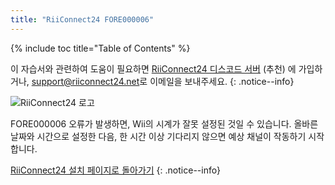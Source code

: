 ```yaml
---
title: "RiiConnect24 FORE000006"
---
```


{% include toc title="Table of Contents" %}

이 자습서와 관련하여 도움이 필요하면 [RiiConnect24 디스코드 서버](https://discord.gg/rc24) (추천) 에 가입하거나, [support@riiconnect24.net](mailto:support@riiconnect24.net)로 이메일을 보내주세요.
{: .notice--info}

![RiiConnect24 로고](/images/WiiRC24Logo.jpg)

FORE000006 오류가 발생하면, Wii의 시계가 잘못 설정된 것일 수 있습니다. 올바른 날짜와 시간으로 설정한 다음, 한 시간 이상 기다리지 않으면 예상 채널이 작동하기 시작합니다.

[RiiConnect24 설치 페이지로 돌아가기](riiconnect24)
{: .notice--info}
